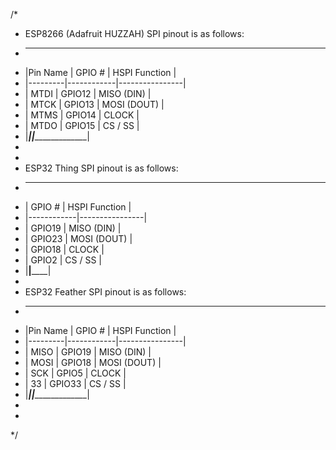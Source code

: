 /*
* ESP8266 (Adafruit HUZZAH) SPI pinout is as follows:
*  _______________________________________
* |Pin Name |   GPIO #   |  HSPI Function |
* |---------|------------|----------------|
* | MTDI    |   GPIO12   |  MISO (DIN)    |
* | MTCK    |   GPIO13   |  MOSI (DOUT)   |
* | MTMS    |   GPIO14   |  CLOCK         |
* | MTDO    |   GPIO15   |  CS / SS       |
* |_________|____________|________________|
*
*
* ESP32 Thing SPI pinout is as follows:
*  _____________________________
* |   GPIO #   |  HSPI Function |
* |------------|----------------|
* |   GPIO19   |  MISO (DIN)    |
* |   GPIO23   |  MOSI (DOUT)   |
* |   GPIO18   |  CLOCK         |
* |   GPIO2    |  CS / SS       |
* |____________|________________|
*
* ESP32 Feather SPI pinout is as follows:
*  _______________________________________
* |Pin Name |   GPIO #   |  HSPI Function |
* |---------|------------|----------------|
* | MISO    |   GPIO19   |  MISO (DIN)    |
* | MOSI    |   GPIO18   |  MOSI (DOUT)   |
* | SCK     |   GPIO5    |  CLOCK         |
* | 33      |   GPIO33   |  CS / SS       |
* |_________|____________|________________|
*
*
*/
